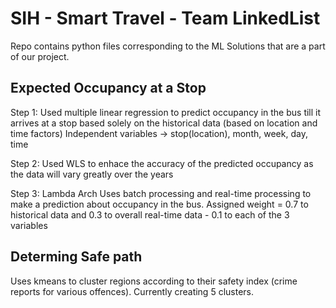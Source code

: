 # SIH - Smart Travel - Team LinkedList

Repo contains python files corresponding to the ML Solutions that are a part of our project.

## Expected Occupancy at a Stop

Step 1: Used multiple linear regression to predict occupancy in the bus till it arrives at a stop based solely on the historical data (based on location and time factors)
Independent variables -> stop(location), month, week, day, time

Step 2: Used WLS to enhace the accuracy of the predicted occupancy as the data will vary greatly over the years

Step 3: Lambda Arch 
Uses batch processing and real-time processing to make a prediction about occupancy in the bus. Assigned weight = 0.7 to historical data and 0.3 to overall real-time data - 0.1 to each of the 3 variables


## Determing Safe path

Uses kmeans to cluster regions according to their safety index (crime reports for various offences). Currently creating 5 clusters.